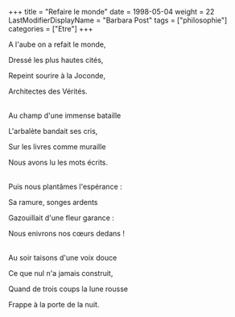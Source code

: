 +++
title = "Refaire le monde"
date = 1998-05-04
weight = 22
LastModifierDisplayName = "Barbara Post"
tags = ["philosophie"]
categories = ["Etre"]
+++

A l'aube on a refait le monde,

Dressé les plus hautes cités,

Repeint sourire à la Joconde,

Architectes des Vérités.

 \
Au champ d'une immense bataille

L'arbalète bandait ses cris,

Sur les livres comme muraille

Nous avons lu les mots écrits.

 \
Puis nous plantâmes l'espérance :

Sa ramure, songes ardents

Gazouillait d'une fleur garance :

Nous enivrons nos cœurs dedans !

 \
Au soir taisons d'une voix douce

Ce que nul n'a jamais construit,

Quand de trois coups la lune rousse

Frappe à la porte de la nuit.
